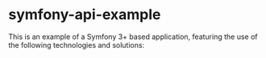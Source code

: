 # symfony-api-example

This is an example of a Symfony 3+ based application, featuring the use of the following technologies and solutions:
